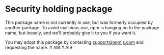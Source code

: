 # Security holding package

This package name is not currently in use, but was formerly occupied
by another package. To avoid malicious use, npm is hanging on to the
package name, but loosely, and we'll probably give it to you if you
want it.

You may adopt this package by contacting support@npmjs.com and
requesting the name.
#   A I B  
 #   A I B  
 